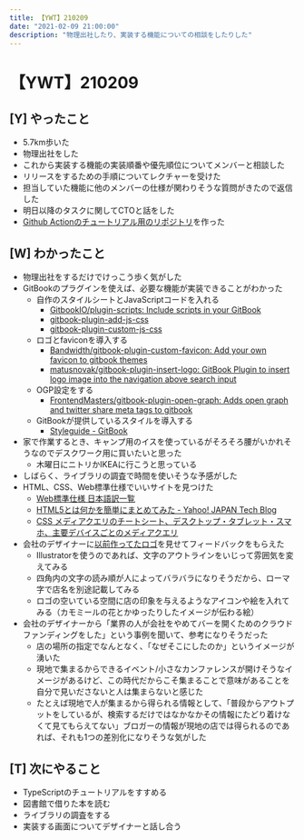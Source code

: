 ```yaml
---
title: 【YWT】210209
date: "2021-02-09 21:00:00"
description: "物理出社したり、実装する機能についての相談をしたりした"
---
```


# 【YWT】210209

## [Y] やったこと

- 5.7km歩いた
- 物理出社をした
- これから実装する機能の実装順番や優先順位についてメンバーと相談した
- リリースをするための手順についてレクチャーを受けた
- 担当していた機能に他のメンバーの仕様が関わりそうな質問がきたので返信した
- 明日以降のタスクに関してCTOと話をした
- [Github Actionのチュートリアル用のリポジトリ](https://github.com/LeeDDHH/hello-github-actions)を作った

## [W] わかったこと

- 物理出社をするだけでけっこう歩く気がした
- GitBookのプラグインを使えば、必要な機能が実装できることがわかった
  - 自作のスタイルシートとJavaScriptコードを入れる
      - [GitbookIO/plugin-scripts: Include scripts in your GitBook](https://github.com/GitbookIO/plugin-scripts)
      - [gitbook-plugin-add-js-css](https://www.npmjs.com/package/gitbook-plugin-add-js-css)
      - [gitbook-plugin-custom-js-css](https://developer.aliyun.com/mirror/npm/package/gitbook-plugin-custom-js-css)
  - ロゴとfaviconを導入する
      - [Bandwidth/gitbook-plugin-custom-favicon: Add your own favicon to gitbook themes](https://github.com/Bandwidth/gitbook-plugin-custom-favicon)
      - [matusnovak/gitbook-plugin-insert-logo: GitBook Plugin to insert logo image into the navigation above search input](https://github.com/matusnovak/gitbook-plugin-insert-logo)
  - OGP設定をする
      - [FrontendMasters/gitbook-plugin-open-graph: Adds open graph and twitter share meta tags to gitbook](https://github.com/FrontendMasters/gitbook-plugin-open-graph)
  - GitBookが提供しているスタイルを導入する
      - [Styleguide - GitBook](http://styleguide.gitbook.com/)
- 家で作業するとき、キャンプ用のイスを使っているがそろそろ腰がいかれそうなのでデスクワーク用に買いたいと思った
  - 木曜日にニトリかIKEAに行こうと思っている
- しばらく、ライブラリの調査で時間を使いそうな予感がした
- HTML、CSS、Web標準仕様でいいサイトを見つけた
  - [Web標準仕様 日本語訳一覧](https://standards.mitsue.co.jp/resources/w3c/)
  - [HTML5とは何かを簡単にまとめてみた - Yahoo! JAPAN Tech Blog](https://techblog.yahoo.co.jp/html5/html5/)
  - [CSS メディアクエリのチートシート、デスクトップ・タブレット・スマホ、主要デバイスごとのメディアクエリ](https://coliss.com/articles/build-websites/operation/css/media-query-cheat-sheet.html)
- 会社のデザイナーに[以前作ってたロゴ](https://ywt.expfrom.me/docs/2021/1/25.html)を見せてフィードバックをもらえた
  - Illustratorを使うのであれば、文字のアウトラインをいじって雰囲気を変えてみる
  - 四角内の文字の読み順が人によってバラバラになりそうだから、ローマ字で店名を別途記載してみる
  - ロゴの空いている空間に店の印象を与えるようなアイコンや絵を入れてみる（カモミールの花とかゆったりしたイメージが伝わる絵）
- 会社のデザイナーから「業界の人が会社をやめてバーを開くためのクラウドファンディングをした」という事例を聞いて、参考になりそうだった
  - 店の場所の指定でなんとなく、「なぜそこにしたのか」というイメージが湧いた
  - 現地で集まるからできるイベント/小さなカンファレンスが開けそうなイメージがあるけど、この時代だからこそ集まることで意味があることを自分で見いださないと人は集まらないと感じた
  - たとえば現地で人が集まるから得られる情報として、「普段からアウトプットをしているが、検索するだけではなかなかその情報にたどり着けなくて見てもらえてない」ブロガーの情報が現地の店では得られるのであれば、それも1つの差別化になりそうな気がした


## [T] 次にやること

- TypeScriptのチュートリアルをすすめる
- 図書館で借りた本を読む
- ライブラリの調査をする
- 実装する画面についてデザイナーと話し合う
